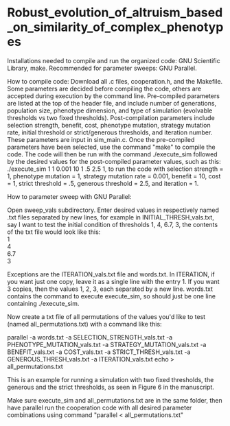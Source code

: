 # Robust_evolution_of_altruism_based_on_similarity_of_complex_phenotypes
Installations needed to compile and run the organized code: GNU Scientific Library, make. Recommended for parameter sweeps: GNU Parallel.

How to compile code: Download all .c files, cooperation.h, and the Makefile. Some parameters are decided before compiling the code, others are accepted during execution by the command line. Pre-compiled parameters are listed at the top of the header file, and include number of generations, population size, phenotype dimension, and type of simulation (evolvable thresholds vs two fixed thresholds). Post-compilation parameters include selection strength, benefit, cost, phenotype mutation, strategy mutation rate, initial threshold or strict/generous thresholds, and iteration number. These parameters are input in sim_main.c. Once the pre-compiled parameters have been selected, use the command "make" to compile the code. The code will then be run with the command ./execute_sim followed by the desired values for the post-compiled parameter values, such as this: ./execute_sim 1 1 0.001 10 1 .5 2.5 1, to run the code with selection strength = 1, phenotype mutation = 1, strategy mutation rate = 0.001, benefit = 10, cost = 1, strict threshold = .5, generous threshold = 2.5, and iteration = 1.

How to parameter sweep with GNU Parallel:

Open sweep_vals subdirectory. Enter desired values in respectively named .txt files separated by new lines, for example in INITIAL_THRESH_vals.txt, say I want to test the initial condition of thresholds 1, 4, 6.7, 3, the contents of the txt file would look like this:  
1<br />
4<br />
6.7<br />
3<br />

Exceptions are the ITERATION_vals.txt file and words.txt. In ITERATION, if you want just one copy, leave it as a single line with the entry 1. If you want 3 copies, then the values 1, 2, 3, each separated by a new line. words.txt contains the command to execute execute_sim, so should just be one line containing ./execute_sim.

Now create a txt file of all permutations of the values you'd like to test (named all_permutations.txt) with a command like this:

parallel -a words.txt -a SELECTION_STRENGTH_vals.txt -a PHENOTYPE_MUTATION_vals.txt -a STRATEGY_MUTATION_vals.txt -a BENEFIT_vals.txt -a COST_vals.txt -a STRICT_THRESH_vals.txt -a GENEROUS_THRESH_vals.txt -a ITERATION_vals.txt echo > all_permutations.txt

This is an example for running a simulation with two fixed thresholds, the generous and the strict thresholds, as seen in Figure 6 in the manuscript.

Make sure execute_sim and all_permutations.txt are in the same folder, then have parallel run the cooperation code with all desired parameter combinations using command "parallel < all_permutations.txt"
